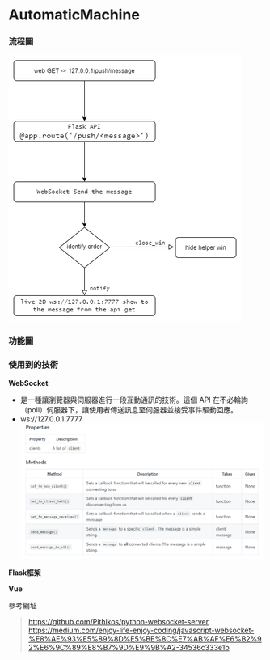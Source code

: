 # AutomaticMachine

### 流程圖
![流程圖](Resource/flow.png)

### 功能圖

### 使用到的技術

**WebSocket**
* 是一種讓瀏覽器與伺服器進行一段互動通訊的技術。這個 API 在不必輪詢（poll）伺服器下，讓使用者傳送訊息至伺服器並接受事件驅動回應。
* ws://127.0.0.1:7777
![websocket method](Resource/websocketMethod.PNG)

**Flask框架**


**Vue**

參考網址
> https://github.com/Pithikos/python-websocket-server
> https://medium.com/enjoy-life-enjoy-coding/javascript-websocket-%E8%AE%93%E5%89%8D%E5%BE%8C%E7%AB%AF%E6%B2%92%E6%9C%89%E8%B7%9D%E9%9B%A2-34536c333e1b